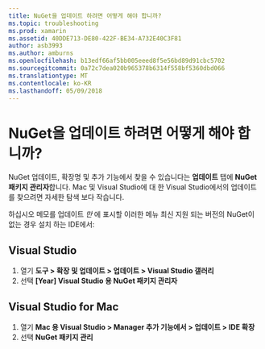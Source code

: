 ```yaml
---
title: NuGet을 업데이트 하려면 어떻게 해야 합니까?
ms.topic: troubleshooting
ms.prod: xamarin
ms.assetid: 40DDE713-DE80-422F-BE34-A732E40C3F81
author: asb3993
ms.author: amburns
ms.openlocfilehash: b13edf66af5bb005eeed8f5e56bd89d91cbc5702
ms.sourcegitcommit: 0a72c7dea020b965378b6314f558bf5360dbd066
ms.translationtype: MT
ms.contentlocale: ko-KR
ms.lasthandoff: 05/09/2018
---
```

# <a name="how-can-i-update-nuget"></a>NuGet을 업데이트 하려면 어떻게 해야 합니까?

NuGet 업데이트, 확장명 및 추가 기능에서 찾을 수 있습니다는 **업데이트** 탭에 **NuGet 패키지 관리자**합니다. Mac 및 Visual Studio에 대 한 Visual Studio에서의 업데이트를 찾으려면 자세한 탐색 보다 작습니다. 

하십시오 메모를 업데이트 *만* 에 표시할 이러한 메뉴 최신 지원 되는 버전의 NuGet이 없는 경우 설치 하는 IDE에서:

## <a name="visual-studio"></a>Visual Studio
1. 열기 **도구 > 확장 및 업데이트 > 업데이트 > Visual Studio 갤러리**
2. 선택 **[Year] Visual Studio 용 NuGet 패키지 관리자**

## <a name="visual-studio-for-mac"></a>Visual Studio for Mac

1. 열기 **Mac 용 Visual Studio > Manager 추가 기능에서 > 업데이트 > IDE 확장**
2. 선택 **NuGet 패키지 관리**

